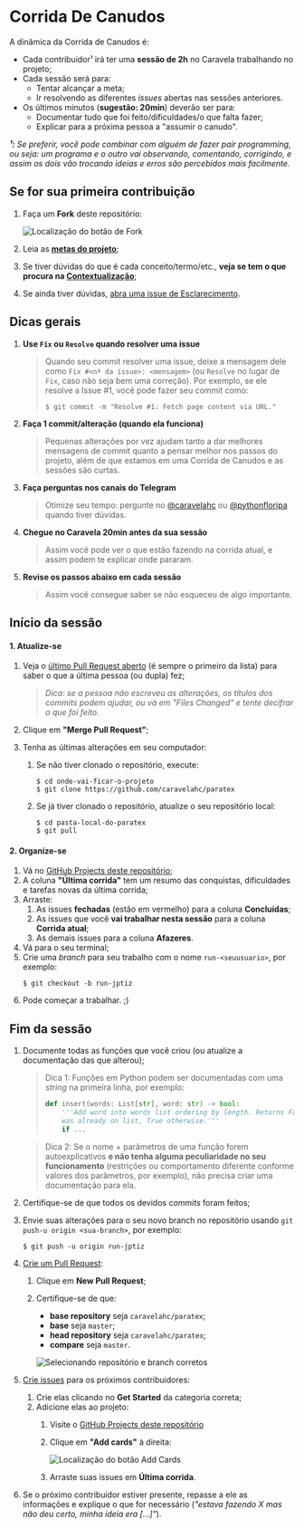 Corrida De Canudos
==================

A dinâmica da Corrida de Canudos é:
- Cada contribuidor¹ irá ter uma **sessão de 2h** no Caravela trabalhando no
  projeto;
- Cada sessão será para:
  - Tentar alcançar a meta;
  - Ir resolvendo as diferentes _issues_ abertas nas sessões anteriores.
- Os últimos minutos (**sugestão: 20min**) deverão ser para:
  - Documentar tudo que foi feito/dificuldades/o que falta fazer;
  - Explicar para a próxima pessoa a "assumir o canudo".

_**¹:** Se preferir, você pode combinar com alguém de fazer _pair programming_,
ou seja: um programa e o outro vai observando, comentando, corrigindo, e assim
os dois vão trocando ideias e erros são percebidos mais facilmente._

Se for sua primeira contribuição
--------------------------------

1. Faça um **Fork** deste repositório:

   ![Localização do botão de Fork](https://i.imgur.com/pMY4odP.png)

2. Leia as **[metas do projeto](README.md#metas)**;
3. Se tiver dúvidas do que é cada conceito/termo/etc., **veja se tem o que
   procura na [Contextualização](README.md#contextualização)**;
4. Se ainda tiver dúvidas, [abra uma issue de
   Esclarecimento](https://github.com/caravelahc/paratex/issues/new?assignees=&labels=question&template=esclarecimento.md&title=).

Dicas gerais
------------

1. **Use `Fix` ou `Resolve` quando resolver uma issue**

   > Quando seu commit resolver uma issue, deixe a mensagem dele como `Fix #<nº da
   > issue>: <mensagem>` (ou `Resolve` no lugar de `Fix`, caso não seja bem uma
   > correção). Por exemplo, se ele resolve a Issue #1, você pode fazer seu commit
   > como:
   >
   > ```console
   > $ git commit -m "Resolve #1: Fetch page content via URL."
   > ```


2. **Faça 1 commit/alteração (quando ela funciona)**

   > Pequenas alterações por vez ajudam tanto a dar melhores mensagens de commit
   > quanto a pensar melhor nos passos do projeto, além de que estamos em uma
   > Corrida de Canudos e as sessões são curtas.


3. **Faça perguntas nos canais do Telegram**

   > Otimize seu tempo: pergunte no [@caravelahc](t.me/caravelahc) ou
   > [@pythonfloripa](t.me/pythonfloripa) quando tiver dúvidas.

4. **Chegue no Caravela 20min antes da sua sessão**

   > Assim você pode ver o que estão fazendo na corrida atual, e assim podem te
   > explicar onde pararam.

5. **Revise os passos abaixo em cada sessão**

   > Assim você consegue saber se não esqueceu de algo importante.

Início da sessão
----------------

#### 1. Atualize-se

1. Veja o [último Pull Request
   aberto](https://github.com/caravelahc/paratex/pulls) (é sempre o primeiro da
   lista) para saber o que a última pessoa (ou dupla) fez;

   > _Dica: se a pessoa não escreveu as alterações, os títulos dos commits
   > podem ajudar, ou vá em "Files Changed" e tente decifrar o que foi feito._
2. Clique em **"Merge Pull Request"**;
3. Tenha as últimas alterações em seu computador:
   1. Se não tiver clonado o repositório, execute:
      ```console
      $ cd onde-vai-ficar-o-projeto
      $ git clone https://github.com/caravelahc/paratex
      ```
   2. Se já tiver clonado o repositório, atualize o seu repositório local:
      ```console
      $ cd pasta-local-do-paratex
      $ git pull
      ```

#### 2. Organize-se
1. Vá no [GitHub Projects deste
   repositório](https://github.com/caravelahc/paratex/projects/1);
2. A coluna **"Última corrida"** tem um resumo das conquistas, dificuldades e
   tarefas novas da última corrida;
3. Arraste:
   1. As issues **fechadas** (estão em vermelho) para a coluna **Concluídas**;
   2. As issues que você **vai trabalhar nesta sessão** para a coluna **Corrida
      atual**;
   3. As demais issues para a coluna **Afazeres**.
4. Vá para o seu terminal;
5. Crie uma _branch_ para seu trabalho com o nome `run-<seuusuario>`, por
   exemplo:
   ```console
   $ git checkout -b run-jptiz
   ```
6. Pode começar a trabalhar. ;)

Fim da sessão
-------------

1. Documente todas as funções que você criou (ou atualize a documentação das
   que alterou);
   > Dica 1: Funções em Python podem ser documentadas com uma _string_ na
   > primeira linha, por exemplo:
   > ```python
   > def insert(words: List[str], word: str) -> bool:
   >     '''Add word into words list ordering by length. Returns False if word
   >     was already on list, True otherwise.'''
   >     if ...
   > ```

   > Dica 2: Se o nome + parâmetros de uma função forem autoexplicativos **e
   > não tenha alguma peculiaridade no seu funcionamento** (restrições ou
   > comportamento diferente conforme valores dos parâmetros, por exemplo), não
   > precisa criar uma documentação para ela.
2. Certifique-se de que todos os devidos _commits_ foram feitos;
3. Envie suas alterações para o seu novo branch no repositório usando `git
   push-u origin <sua-branch>`, por exemplo:
   ```console
   $ git push -u origin run-jptiz
   ```
5. [Crie um Pull Request](https://github.com/caravelahc/paratex/pulls):
   1. Clique em **New Pull Request**;
   2. Certifique-se de que:
      - **base repository** seja `caravelahc/paratex`;
      - **base** seja `master`;
      - **head repository** seja `caravelahc/paratex`;
      - **compare** seja `master`.

      ![Selecionando repositório e branch corretos](https://i.imgur.com/Xg83Pxa.png)

4. [Crie issues](https://github.com/caravelahc/paratex/issues/new/choose) para
   os próximos contribuidores:
   1. Crie elas clicando no **Get Started** da categoria correta;
   2. Adicione elas ao projeto:
      1. Visite o [GitHub Projects deste
         repositório](https://github.com/caravelahc/paratex/projects/1)
      2. Clique em **"Add cards"** à direita:

         ![Localização do botão Add Cards](https://i.imgur.com/lU4NAXA.png)

      3. Arraste suas issues em **Última corrida**.
5. Se o próximo contribuidor estiver presente, repasse a ele as informações e
   explique o que for necessário (_"estava fazendo X mas não deu certo, minha
   ideia era [...]"_).
